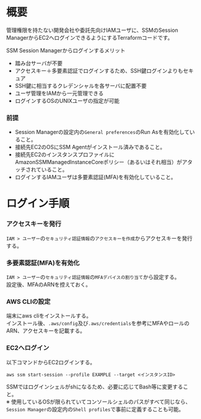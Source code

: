 # 概要

管理権限を持たない開発会社や委託先向けIAMユーザに、SSMのSession ManagerからEC2へログインできるようにするTerraformコードです。  

SSM Session Managerからログインするメリット
- 踏み台サーバが不要
- アクセスキー＋多要素認証でログインするため、SSH鍵ログインよりもセキュア
- SSH鍵に相当するクレデンシャルを各サーバに配置不要
- ユーザ管理をIAMから一元管理できる
- ログインするOSのUNIXユーザの指定が可能

### 前提

- Session Managerの設定内の`General preferences`のRun Asを有効化していること。
- 接続先EC2のOSにSSM Agentがインストール済みであること。
- 接続先EC2のインスタンスプロファイルにAmazonSSMManagedInstanceCoreポリシー（あるいはそれ相当）がアタッチされていること。
- ログインするIAMユーザは多要素認証(MFA)を有効化していること。

# ログイン手順

### アクセスキーを発行

`IAM > ユーザー`の`セキュリティ認証情報`の`アクセスキーを作成`からアクセスキーを発行する。

### 多要素認証(MFA)を有効化

`IAM > ユーザー`の`セキュリティ認証情報`の`MFAデバイスの割り当て`から設定する。  
設定後、MFAのARNを控えておく。

### AWS CLIの設定

端末にaws cliをインストールする。  
インストール後、`.aws/config`及び`.aws/credentials`を参考にMFAやロールのARN、アクセスキーを記載する。

### EC2へログイン

以下コマンドからEC2ログインする。
```
aws ssm start-session --profile EXAMPLE --target <インスタンスID>
```

SSMではログインシェルがshになるため、必要に応じてBash等に変更すること。  
※ 使用しているOSが限られていてコンソールシェルのパスがすべて同じなら、`Session Manager`の設定内の`Shell profiles`で事前に定義することも可能。
